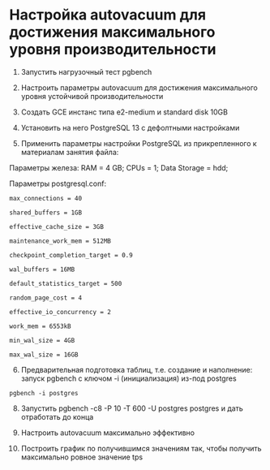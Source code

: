 # Настройка autovacuum для достижения максимального уровня производительности

1. Запустить нагрузочный тест pgbench

2. Настроить параметры autovacuum для достижения максимального уровня устойчивой производительности

3. Создать GCE инстанс типа e2-medium и standard disk 10GB

4. Установить на него PostgreSQL 13 с дефолтными настройками

5. Применить параметры настройки PostgreSQL из прикрепленного к материалам занятия файла:

Параметры железа:
RAM = 4 GB;
CPUs = 1;
Data Storage = hdd;

Параметры postgresql.conf:
```
max_connections = 40

shared_buffers = 1GB

effective_cache_size = 3GB

maintenance_work_mem = 512MB

checkpoint_completion_target = 0.9

wal_buffers = 16MB

default_statistics_target = 500

random_page_cost = 4

effective_io_concurrency = 2

work_mem = 6553kB

min_wal_size = 4GB

max_wal_size = 16GB
```
6. Предварительная подготовка таблиц, т.е. создание и наполнение: запуск pgbench с ключом -i (инициализация) из-под postgres
```
pgbench -i postgres
```

8. Запустить pgbench -c8 -P 10 -T 600 -U postgres postgres и дать отработать до конца

10. Настроить autovacuum максимально эффективно

11. Построить график по получившимся значениям так, чтобы получить максимально ровное значение tps
